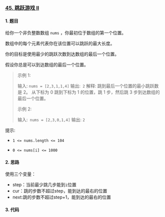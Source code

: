 ### [45. 跳跃游戏 II](https://leetcode-cn.com/problems/jump-game-ii/) 

#### 1. 题目

给你一个非负整数数组 `nums` ，你最初位于数组的第一个位置。

数组中的每个元素代表你在该位置可以跳跃的最大长度。

你的目标是使用最少的跳跃次数到达数组的最后一个位置。

假设你总是可以到达数组的最后一个位置。

> 示例 1:
>
> 输入: `nums = [2,3,1,1,4]`
> 输出:` 2`
> 解释: 跳到最后一个位置的最小跳跃数是 2。
> 从下标为 0 跳到下标为 1 的位置，跳 1 步，然后跳 3 步到达数组的最后一个位置。
>
> 示例 2:
>
> 输入:` nums = [2,3,0,1,4]`
> 输出: `2`
>
>
> 


提示:

- `1 <= nums.length <= 104`

- `0 <= nums[i] <= 1000`

#### 2. 思路

使用三个变量：

- step：当前最少跳几步能到`i`位置
- cur：跳的步数不超过step，能到达的最右的位置
- next:跳的步数不超过step+1，能到达的最右的位置

#### 3. 代码

```python

```

